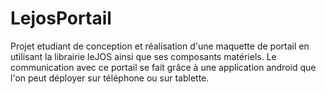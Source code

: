 # LejosPortail

Projet etudiant de conception et réalisation d'une maquette de portail en utilisant la librairie leJOS ainsi que ses composants matériels. Le communication avec ce portail se fait grâce à une application android que l'on peut déployer sur téléphone ou sur tablette.
